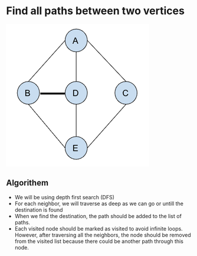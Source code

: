 <h1>Find all paths between two vertices</h1>
<img src="images/graph.png">
<h2>Algorithem</h2>
<ul>
    <li>We will be using depth first search (DFS)</li>
    <li>For each neighbor, we will traverse as deep as we can go or untill the destination is found</li>
    <li>When we find the destination, the path should be added to the list of paths.</li>
    <li>Each visited node should be marked as visited to avoid infinite loops. However, after traversing all the neighbors, the node should be removed from the visited list because there could be another path through this node.</li>
</ul>